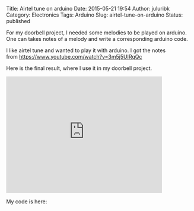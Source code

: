 Title: Airtel tune on arduino
Date: 2015-05-21 19:54
Author: juluribk
Category: Electronics
Tags: Arduino
Slug: airtel-tune-on-arduino
Status: published

For my doorbell project, I needed some melodies to be played on arduino. One can takes notes of a melody and write a corresponding arduino code.

I like airtel tune and wanted to play it with arduino. I got the notes from https://www.youtube.com/watch?v=3m5j5UIRqQc

Here is the final result, where I use it in my doorbell project.

<iframe width="420" height="315" src="https://www.youtube.com/embed/r5VJHr3noC0" frameborder="0" allowfullscreen></iframe>

My code is here:

<p>
<script src="https://gist.github.com/plasmon360/ed5223a391370c61b4a3.js"></script>
</p>


